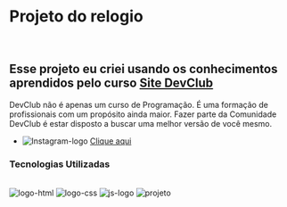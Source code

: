 <h1>Projeto do relogio</h1>
<br>
<h2>Esse projeto eu criei usando os conhecimentos aprendidos pelo curso <a href="https://rodolfomori.com.br/devclub/">Site DevClub</a></h2>
<p>DevClub não é apenas um curso de Programação. É uma formação de profissionais com um propósito ainda maior. Fazer parte da Comunidade DevClub é estar disposto a buscar uma melhor versão de você mesmo.</p>

- <img src="https://img.shields.io/badge/LinkedIn-0077B5?style=for-the-badge&logo=linkedin&logoColor=white" alt="Instagram-logo"/> <a href="https://www.linkedin.com/in/guilherme-link-corbellini-49686b264/" target="_blank">Clique aqui</a>

<h3>Tecnologias Utilizadas</h3>
<br>
<img src="https://img.shields.io/badge/HTML-239120?style=for-the-badge&logo=html5&logoColor=white" alt="logo-html"/>
<img src="https://img.shields.io/badge/CSS3-1572B6?style=for-the-badge&logo=css3&logoColor=white" alt="logo-css"/>
<img src="https://img.shields.io/badge/JavaScript-F7DF1E?style=for-the-badge&logo=javascript&logoColor=black" alt="js-logo"/>
<img src="https://github.com/GuilhermeLC23/Relogio/blob/main/Captura%20de%20tela%202024-02-19%20184607.png?raw=true" alt="projeto">
